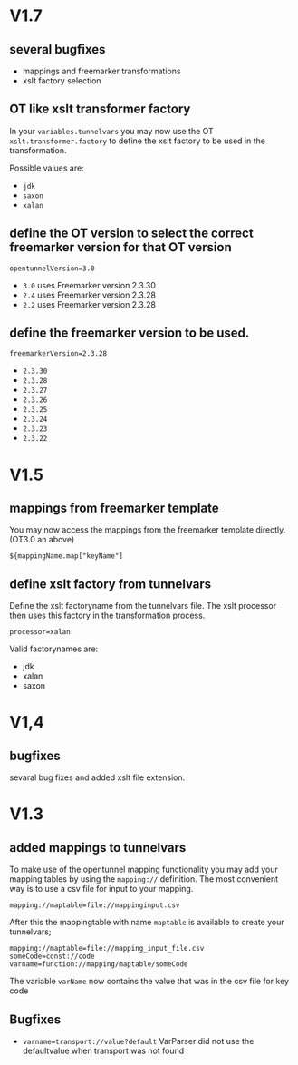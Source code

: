 # V1.7

## several bugfixes

- mappings and freemarker transformations
- xslt factory selection

## OT like xslt transformer factory

In your ``variables.tunnelvars`` you may now use the OT ``xslt.transformer.factory`` to define the xslt factory to be used in the transformation.

Possible values are:
- ``jdk``
- ``saxon``
- ``xalan``

## define the OT version to select the correct freemarker version for that OT version

``opentunnelVersion=3.0``

- ``3.0`` uses Freemarker version 2.3.30
- ``2.4`` uses Freemarker version 2.3.28
- ``2.2`` uses Freemarker version 2.3.28

## define the freemarker version to be used.

``freemarkerVersion=2.3.28``

- ``2.3.30``
- ``2.3.28``
- ``2.3.27``
- ``2.3.26``
- ``2.3.25``
- ``2.3.24``
- ``2.3.23``
- ``2.3.22``


# V1.5

## mappings from freemarker template

You may now access the mappings from the freemarker template directly. (OT3.0 an above)

``${mappingName.map["keyName"]``

## define xslt factory from tunnelvars

Define the xslt factoryname from the tunnelvars file. The xslt processor then uses this factory in the transformation process.

``processor=xalan``

Valid factorynames are:
- jdk
- xalan
- saxon

# V1,4

## bugfixes

sevaral bug fixes and added xslt file extension.

# V1.3

## added mappings to tunnelvars
To make use of the opentunnel mapping functionality you may add your mapping tables by using the `mapping://` definition.
The most convenient way is to use a csv file for input to your mapping.

``mapping://maptable=file://mappinginput.csv``

After this the mappingtable with name `maptable` is available to create your tunnelvars;

```
mapping://maptable=file://mapping_input_file.csv
someCode=const://code
varname=function://mapping/maptable/someCode
```
The variable `varName` now contains the value that was in the csv file for key code

## Bugfixes

- `varname=transport://value?default`   VarParser did not use the defaultvalue when transport was not found
